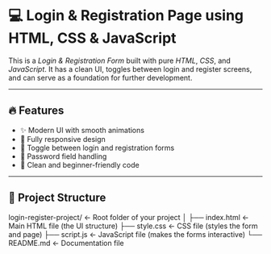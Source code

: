 # 💻 Login & Registration Page using HTML, CSS & JavaScript



This is a *Login & Registration Form* built with pure *HTML*, *CSS*, and *JavaScript*. It has a clean UI, toggles between login and register screens, and can serve as a foundation for further development.

---

## 🔥 Features

- ✨ Modern UI with smooth animations
- 📱 Fully responsive design
- 🔁 Toggle between login and registration forms
- 🔐 Password field handling
- 🧠 Clean and beginner-friendly code

---

## 📁 Project Structure

login-register-project/        ← Root folder of your project
│
├── index.html                 ← Main HTML file (the UI structure)
├── style.css                  ← CSS file (styles the form and page)
├── script.js                  ← JavaScript file (makes the forms interactive)
└── README.md                  ← Documentation file 
